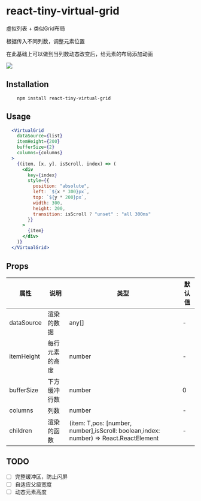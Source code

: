 # react-tiny-virtual-grid

虚拟列表 + 类似Grid布局

根据传入不同列数，调整元素位置

在此基础上可以做到当列数动态改变后，给元素的布局添加动画

![](https://tva1.sinaimg.cn/large/00831rSTgy1gdb0z24fdyg30dc073qi9.gif)

## Installation

```
    npm install react-tiny-virtual-grid
```

## Usage

```jsx
  <VirtualGrid
    dataSource={list}
    itemHeight={200}
    bufferSize={2}
    columns={columns}
  >
    {(item, [x, y], isScroll, index) => (
      <div
        key={index}
        style={{
          position: "absolute",
          left: `${x * 300}px`,
          top: `${y * 200}px`,
          width: 300,
          height: 200,
          transition: isScroll ? "unset" : "all 300ms"
        }}
      >
        {item}
      </div>
    )}
  </VirtualGrid>
```
## Props

| 属性     | 说明         | 类型                                                                                                                 | 默认值 |
| ---------- | -------------- | ---------------------------------------------------------------------------------------------------------------------- | ------ |
| dataSource | 渲染的数据 | any[]                                                                                                                  | -      |
| itemHeight | 每行元素的高度 | number                                                                                                                 | -      |
| bufferSize | 下方缓冲行数 | number                                                                                                                 | 0      |
| columns    | 列数         | number                                                                                                                 | -      |
| children   | 渲染的函数 |  (item: T,pos: [number, number],isScroll: boolean,index: number) => React.ReactElement | -      |

## TODO

- [ ] 完整缓冲区，防止闪屏
- [ ] 自适应父级宽度
- [ ] 动态元素高度
